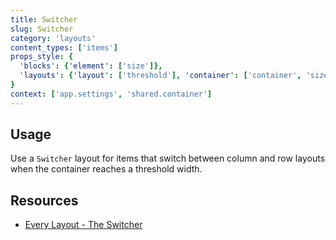 ```yaml
---
title: Switcher
slug: Switcher
category: 'layouts'
content_types: ['items']
props_style: {
  'blocks': {'element': ['size']},
  'layouts': {'layout': ['threshold'], 'container': ['container', 'size'] }
}
context: ['app.settings', 'shared.container']
---
```


## Usage

Use a `Switcher` layout for items that switch between column and row layouts when the container reaches a threshold width.

## Resources

- [Every Layout - The Switcher](https://every-layout.dev/layouts/switcher/)
